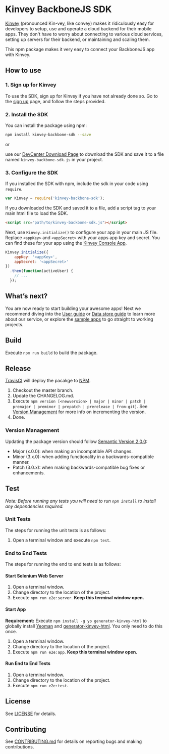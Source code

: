 # Kinvey BackboneJS SDK

[Kinvey](http://www.kinvey.com) (pronounced Kin-vey, like convey) makes it ridiculously easy for developers to setup, use and operate a cloud backend for their mobile apps. They don't have to worry about connecting to various cloud services, setting up servers for their backend, or maintaining and scaling them.

This npm package makes it very easy to connect your BackboneJS app with Kinvey.

## How to use

### 1. Sign up for Kinvey
To use the SDK, sign up for Kinvey if you have not already done so. Go to the [sign up](https://console.kinvey.com/#signup) page, and follow the steps provided.

### 2. Install the SDK
You can install the package using npm:

```bash
npm install kinvey-backbone-sdk --save
```

or

use our [DevCenter Download Page](http://devcenter.kinvey.com/backbone/downloads) to download the SDK and save it to a file named `kinvey-backbone-sdk.js` in your project.

### 3. Configure the SDK
If you installed the SDK with npm, include the sdk in your code using `require`.

```javascript
var Kinvey = require('kinvey-backbone-sdk');
```

If you downloaded the SDK and saved it to a file, add a script tag to your main html file to load the SDK.

```html
<script src="path/to/kinvey-backbone-sdk.js"></script>
```

Next, use `Kinvey.initialize()` to configure your app in your main JS file. Replace `<appKey>` and `<appSecret>` with your apps app key and secret. You can find these for your app using the [Kinvey Console App](https://console.kinvey.com).

```javascript
Kinvey.initialize({
    appKey: '<appKey>',
    appSecret: '<appSecret>'
})
  .then(function(activeUser) {
    // ...
  });
```

## What’s next?
You are now ready to start building your awesome apps! Next we recommend diving into the [User guide](http://devcenter.kinvey.com/backbone/guides/users) or [Data store guide](http://devcenter.kinvey.com/backbone/guides/datastore) to learn more about our service, or explore the [sample apps](http://devcenter.kinvey.com/backbone/samples) to go straight to working projects.

## Build
Execute `npm run build` to build the package.

## Release
[TravisCI](https://travis-ci.org/Kinvey/backbone-sdk) will deploy the pacakge to [NPM](https://www.npmjs.com/package/kinvey-backbone-sdk).

1. Checkout the master branch.
2. Update the CHANGELOG.md.
3. Execute `npm version [<newversion> | major | minor | patch | premajor | preminor | prepatch | prerelease | from-git]`. See [Version Management](#version-management) for more info on incrementing the version.
4. Done.

### Version Management
Updating the package version should follow [Semantic Version 2.0.0](http://semver.org/):

* Major (x.0.0): when making an incompatible API changes.
* Minor (3.x.0): when adding functionality in a backwards-compatible manner.
* Patch (3.0.x): when making backwards-compatible bug fixes or enhancements.

## Test
_Note: Before running any tests you will need to run `npm install` to install any dependencies required._

### Unit Tests
The steps for running the unit tests is as follows:

1. Open a terminal window and execute `npm test`.

### End to End Tests
The steps for running the end to end tests is as follows:

#### Start Selenium Web Server
1. Open a terminal window.
2. Change directory to the location of the project.
3. Execute `npm run e2e:server`. __Keep this terminal window open.__

#### Start App
__Requirement:__ Execute `npm install -g yo generator-kinvey-html` to globally install [Yeoman](http://yeoman.io/) and [generator-kinvey-html](https://www.npmjs.com/package/generator-kinvey-html). You only need to do this once.

1. Open a terminal window.
2. Change directory to the location of the project.
3. Execute `npm run e2e:app`. __Keep this terminal window open.__

#### Run End to End Tests
1. Open a terminal window.
2. Change directory to the location of the project.
3. Execute `npm run e2e:test`.

## License
See [LICENSE](LICENSE) for details.

## Contributing
See [CONTRIBUTING.md](CONTRIBUTING.md) for details on reporting bugs and making contributions.

